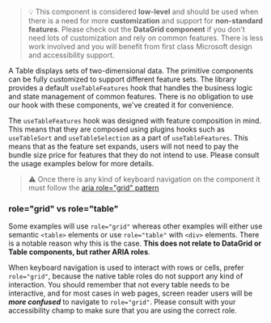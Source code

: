 > 💡 This component is considered **low-level** and should be used when there is a need for more **customization** and
> support for **non-standard features**. Please check out the **DataGrid component**
> if you don't need lots of customization and rely on common features. There is less work involved and you will benefit
> from first class Microsoft design and accessibility support.

A Table displays sets of two-dimensional data. The primitive components can be fully customized to support different
feature sets. The library provides a default `useTableFeatures` hook that handles the business logic and state management of common
features. There is no obligation to use our hook with these components, we've created it for convenience.

The `useTableFeatures` hook was designed with feature composition in mind. This means that they are composed using
plugins hooks such as `useTableSort` and `useTableSelection` as a part of `useTableFeatures`. This means
that as the feature set expands, users will not need to pay the bundle size price for features that they do not intend
to use. Please consult the usage examples below for more details.

> ⚠️ Once there is any kind of keyboard navigation on the component it must follow the
> [aria role="grid" pattern](https://www.w3.org/WAI/ARIA/apg/example-index/grid/dataGrids)

### role="grid" vs role="table"

Some examples will use `role="grid"` whereas other examples will either use semantic `<table>` elements or use
`role="table"` with `<div>` elements. There is a notable reason why this is the case.
**This does not relate to DataGrid or Table components, but rather ARIA roles**.

When keyboard navigation is used to interact with rows or cells, prefer `role="grid"`, because the native table
roles do not support any kind of interaction. You should remember that not every table needs to be interactive,
and for most cases in web pages, screen reader users will be _**more confused**_ to navigate to `role="grid"`. Please
consult with your accessibility champ to make sure that you are using the correct role.
